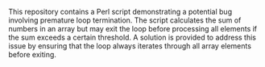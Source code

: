 This repository contains a Perl script demonstrating a potential bug involving premature loop termination. The script calculates the sum of numbers in an array but may exit the loop before processing all elements if the sum exceeds a certain threshold.  A solution is provided to address this issue by ensuring that the loop always iterates through all array elements before exiting.